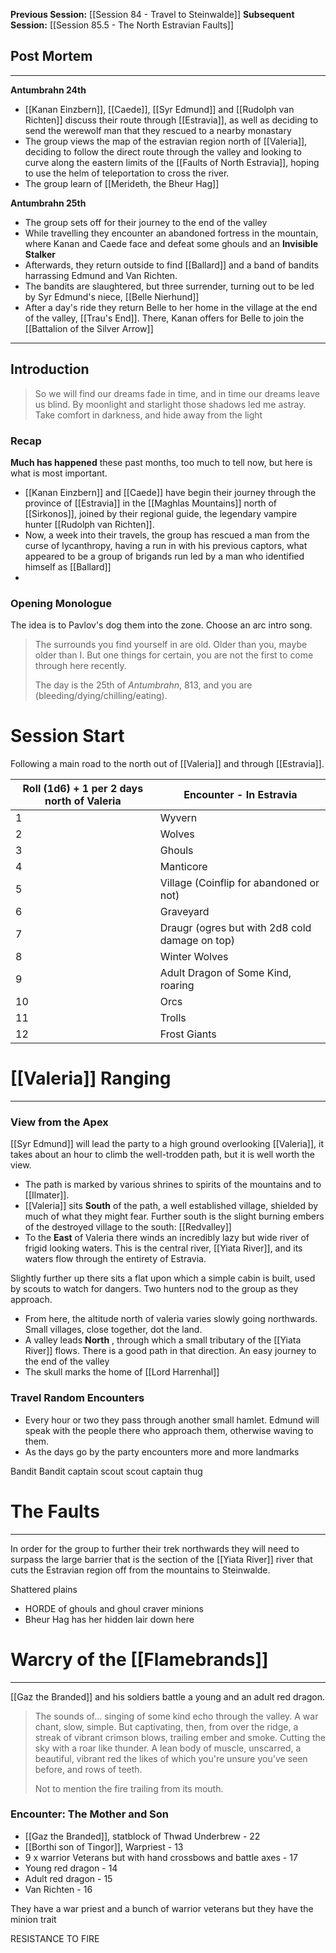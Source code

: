**Previous Session:** [[Session 84 - Travel to Steinwalde]]
**Subsequent Session:** [[Session 85.5 - The North Estravian Faults]]
## Post Mortem
---
**Antumbrahn 24th**
- [[Kanan Einzbern]], [[Caede]], [[Syr Edmund]] and [[Rudolph van Richten]] discuss their route through [[Estravia]], as well as deciding to send the werewolf man that they rescued to a nearby monastary
- The group views the map of the estravian region north of [[Valeria]], deciding to follow the direct route through the valley and looking to curve along the eastern limits of the [[Faults of North Estravia]], hoping to use the helm of teleportation to cross the river.
- The group learn of [[Merideth, the Bheur Hag]]

**Antumbrahn 25th**
- The group sets off for their journey to the end of the valley
- While travelling they encounter an abandoned fortress in the mountain, where Kanan and Caede face and defeat some ghouls and an **Invisible Stalker**
- Afterwards, they return outside to find [[Ballard]] and a band of bandits harrassing Edmund and Van Richten.
- The bandits are slaughtered, but three surrender, turning out to be led by Syr Edmund's niece, [[Belle Nierhund]]
- After a day's ride they return Belle to her home in the village at the end of the valley, [[Trau's End]]. There, Kanan offers for Belle to join the [[Battalion of the Silver Arrow]]

---
## Introduction

> So we will find our dreams fade in time, and in time our dreams leave us blind. By moonlight and starlight those shadows led me astray. Take comfort in darkness, and hide away from the light

### Recap
**Much has happened** these past months, too much to tell now, but here is what is most important.
- [[Kanan Einzbern]] and [[Caede]] have begin their journey through the province of [[Estravia]] in the [[Maghlas Mountains]] north of [[Sirkonos]], joined by their regional guide, the legendary vampire hunter [[Rudolph van Richten]].
- Now, a week into their travels, the group has rescued a man from the curse of lycanthropy, having a run in with his previous captors, what appeared to be a group of brigands run led by a man who identified himself as [[Ballard]]
- 
### Opening Monologue
The idea is to Pavlov's dog them into the zone. Choose an arc intro song.

> The surrounds you find yourself in are old. Older than you, maybe older than I. But one things for certain, you are not the first to come through here recently.
> 
> The day is the 25th of *Antumbrahn*, 813, and you are (bleeding/dying/chilling/eating).

# Session Start
Following a main road to the north out of [[Valeria]] and through [[Estravia]]. 

| Roll (1d6) + 1 per 2 days north of Valeria | Encounter - In Estravia                        |
| ------------------------------------------ | ---------------------------------------------- |
| 1                                          | Wyvern                                         |
| 2                                          | Wolves                                         |
| 3                                          | Ghouls                                         |
| 4                                          | Manticore                                      |
| 5                                          | Village (Coinflip for abandoned or not)        |
| 6                                          | Graveyard                                      |
| 7                                          | Draugr (ogres but with 2d8 cold damage on top) |
| 8                                          | Winter Wolves                                  |
| 9                                          | Adult Dragon of Some Kind, roaring             |
| 10                                         | Orcs                                           |
| 11                                         | Trolls                                         |
| 12                                         | Frost Giants                                   |

# [[Valeria]] Ranging
---
### View from the Apex
[[Syr Edmund]] will lead the party to a high ground overlooking [[Valeria]], it takes about an hour to climb the well-trodden path, but it is well worth the view.

- The path is marked by various shrines to spirits of the mountains and to [[Ilmater]].
- [[Valeria]] sits **South** of the path, a well established village, shielded by much of what they might fear. Further south is the slight burning embers of the destroyed village to the south: [[Redvalley]]
- To the **East** of Valeria there winds an incredibly lazy but wide river of frigid looking waters. This is the central river, [[Yiata River]], and its waters flow through the entirety of Estravia.

Slightly further up there sits a flat upon which a simple cabin is built, used by scouts to watch for dangers. Two hunters nod to the group as they approach.

- From here, the altitude north of valeria varies slowly going northwards. Small villages, close together, dot the land.
- A valley leads **North** , through which a small tributary of the [[Yiata River]] flows. There is a good path in that direction. An easy journey to the end of the valley
- The skull marks the home of [[Lord Harrenhal]]

### Travel Random Encounters
- Every hour or two they pass through another small hamlet. Edmund will speak with the people there who approach them, otherwise waving to them.
- As the days go by the party encounters more and more landmarks

Bandit
Bandit captain
scout
scout captain
thug
# The Faults
---
In order for the group to further their trek northwards they will need to surpass the large barrier that is the section of the [[Yiata River]] river that cuts the Estravian region off from the mountains to Steinwalde.

Shattered plains
- HORDE of ghouls and ghoul craver minions
- Bheur Hag has her hidden lair down here


# Warcry of the [[Flamebrands]]
---
[[Gaz the Branded]] and his soldiers battle a young and an adult red dragon.

> The sounds of... singing of some kind echo through the valley. A war chant, slow, simple. But captivating, then, from over the ridge, a streak of vibrant crimson blows, trailing ember and smoke. Cutting the sky with a roar like thunder. A lean body of muscle, unscarred, a beautiful, vibrant red the likes of which you're unsure you've seen before, and rows of teeth. 
> 
> Not to mention the fire trailing from its mouth.

### Encounter: The Mother and Son
- [[Gaz the Branded]], statblock of Thwad Underbrew - 22
- [[Borthi son of Tingor]], Warpriest - 13
- 9 x warrior Veterans but with hand crossbows and battle axes - 17
- Young red dragon - 14
- Adult red dragon - 15
- Van Richten - 16

They have a war priest and a bunch of warrior veterans but they have the minion trait

RESISTANCE TO FIRE